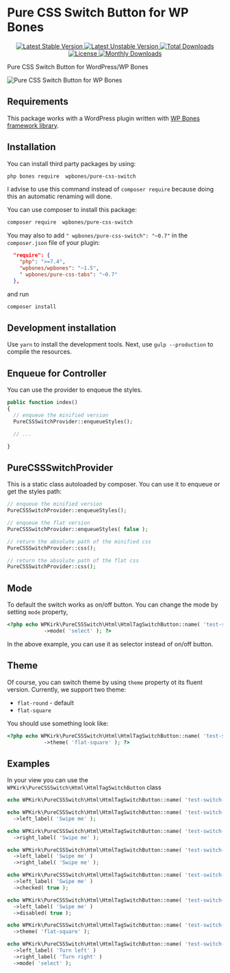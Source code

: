 # Pure CSS Switch Button for WP Bones

<p align="center">

  <a href="https://packagist.org/packages/wpbones/pure-css-switch">
  <img src="https://poser.pugx.org/wpbones/pure-css-switch/v/stable?style=for-the-badge" alt="Latest Stable Version" />
  </a>

  <a href="https://packagist.org/packages/wpbones/pure-css-switch">
   <img src="https://poser.pugx.org/wpbones/pure-css-switch/v/unstable?style=for-the-badge" alt="Latest Unstable Version" />
  </a>

  <a href="https://packagist.org/packages/wpbones/pure-css-switch">
   <img src="https://poser.pugx.org/wpbones/pure-css-switch/downloads?style=for-the-badge" alt="Total Downloads" />
  </a>

  <a href="https://packagist.org/packages/wpbones/pure-css-switch">
   <img src="https://poser.pugx.org/wpbones/pure-css-switch/license?style=for-the-badge" alt="License" />
  </a>

  <a href="https://packagist.org/packages/wpbones/pure-css-switch">
   <img src="https://poser.pugx.org/wpbones/pure-css-switch/d/monthly?style=for-the-badge" alt="Monthly Downloads" />
  </a>

</p>

Pure CSS Switch Button for WordPress/WP Bones

![Pure CSS Switch Button for WP Bones](https://github.com/user-attachments/assets/29822083-a547-4da6-a0e8-e1a048134e26)

## Requirements

This package works with a WordPress plugin written with [WP Bones framework library](https://github.com/wpbones/WPBones).

## Installation

You can install third party packages by using:

```sh copy
php bones require  wpbones/pure-css-switch
```

I advise to use this command instead of `composer require` because doing this an automatic renaming will done.

You can use composer to install this package:

```sh copy
composer require  wpbones/pure-css-switch
```

You may also to add `" wpbones/pure-css-switch": "~0.7"` in the `composer.json` file of your plugin:

```json copy filename="composer.json" {4}
  "require": {
    "php": ">=7.4",
    "wpbones/wpbones": "~1.5",
    " wpbones/pure-css-tabs": "~0.7"
  },
```

and run

```sh copy
composer install
```

## Development installation

Use `yarn` to install the development tools. Next, use `gulp --production` to compile the resources.

## Enqueue for Controller

You can use the provider to enqueue the styles.

```php
public function index()
{
  // enqueue the minified version
  PureCSSSwitchProvider::enqueueStyles();

  // ...

}
```

## PureCSSSwitchProvider

This is a static class autoloaded by composer. You can use it to enqueue or get the styles path:

```php
// enqueue the minified version
PureCSSSwitchProvider::enqueueStyles();

// enqueue the flat version
PureCSSSwitchProvider::enqueueStyles( false );

// return the absolute path of the minified css
PureCSSSwitchProvider::css();

// return the absolute path of the flat css
PureCSSSwitchProvider::css();
```

## Mode

To default the switch works as on/off button. You can change the mode by setting `mode` property,

```php
<?php echo WPKirk\PureCSSSwitch\Html\HtmlTagSwitchButton::name( 'test-switch-7' )
            ->mode( 'select' ); ?>
```

In the above example, you can use it as selector instead of on/off button.


## Theme

Of course, you can switch theme by using `theme` property ot its fluent version.
Currently, we support two theme:

* `flat-round` - default
* `flat-square`

You should use something look like:

```php
<?php echo WPKirk\PureCSSSwitch\Html\HtmlTagSwitchButton::name( 'test-switch-7' )
            ->theme( 'flat-square' ); ?>
```


## Examples

In your view you can use the `WPKirk\PureCSSSwitch\Html\HtmlTagSwitchButton` class

```php copy filename="Simple Usage"
echo WPKirk\PureCSSSwitch\Html\HtmlTagSwitchButton::name( 'test-switch-1' );
```

```php copy filename="Left Label"
echo WPKirk\PureCSSSwitch\Html\HtmlTagSwitchButton::name( 'test-switch-2' )
  ->left_label( 'Swipe me' );
```

```php copy filename="Right Label"
echo WPKirk\PureCSSSwitch\Html\HtmlTagSwitchButton::name( 'test-switch-3' )
  ->right_label( 'Swipe me' );
```

```php copy filename="Both Labels"
echo WPKirk\PureCSSSwitch\Html\HtmlTagSwitchButton::name( 'test-switch-4' )
  ->left_label( 'Swipe me' )
  ->right_label( 'Swipe me' );
```

```php copy filename="Checked"
echo WPKirk\PureCSSSwitch\Html\HtmlTagSwitchButton::name( 'test-switch-5' )
  ->left_label( 'Swipe me' )
  ->checked( true );
```

```php copy filename="Disabled"
echo WPKirk\PureCSSSwitch\Html\HtmlTagSwitchButton::name( 'test-switch-6' )
  ->left_label( 'Swipe me' )
  ->disabled( true );
```

```php copy filename="Theme"
echo WPKirk\PureCSSSwitch\Html\HtmlTagSwitchButton::name( 'test-switch-7' )
  ->theme( 'flat-square' );
```

```php copy filename="Mode"
echo WPKirk\PureCSSSwitch\Html\HtmlTagSwitchButton::name( 'test-switch-8' )
  ->left_label( 'Turn left' )
  ->right_label( 'Turn right' )
  ->mode( 'select' );
```